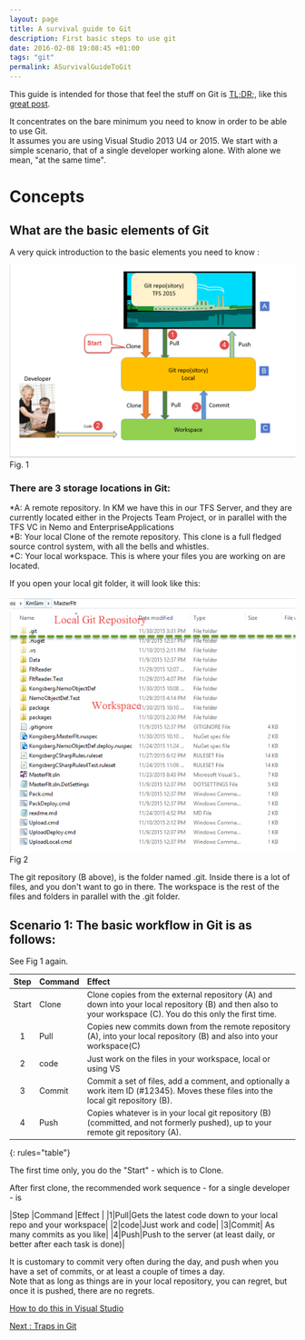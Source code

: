 ```yaml
---
layout: page
title: A survival guide to Git
description: First basic steps to use git
date: 2016-02-08 19:08:45 +01:00
tags: "git"
permalink: ASurvivalGuideToGit
---
```


This guide is intended for those that feel the stuff on Git is [TL;DR](https://en.wikipedia.org/wiki/Wikipedia:Too_long;_didn%27t_read);, like this [great post](http://think-like-a-git.net/).    

It concentrates on the bare minimum you need to know in order to be able to use Git.  
It assumes you are using Visual Studio 2013 U4 or 2015. 
We start with a simple scenario, that of a single developer working alone.  With alone we mean, "at the same time".  

# Concepts   

## What are the basic elements of Git
   
A very quick introduction to the basic elements you need to know :    

![ASurvivalGuideToGit1](ASurvivalGuideToGit_images/ASurvivalGuideToGit1.png)
Fig. 1   

### There are 3 storage locations in Git:   

*A:  A remote repository.  In KM we have this in our TFS Server, and they are currently located either in the Projects Team Project, or in parallel with the TFS VC in Nemo and EnterpriseApplications     
*B:  Your local Clone of the remote repository.  This clone is a full fledged source control system, with all the bells and whistles.    
*C: Your local workspace.  This is where your files you are working on are located.    

If you open your local git folder, it will look like this:   

![ASurvivalGuideToGit2](ASurvivalGuideToGit_images/ASurvivalGuideToGit2.png)
Fig 2   

The git repository (B above), is the folder named .git.  Inside there is a lot of files, and you don't want to go in there.
The workspace is the rest of the files and folders in parallel with the .git folder.

## Scenario 1:  The basic workflow in Git is as follows:
See Fig 1 again.  


| Step   | Command   | Effect    |   
|:------:|:----------|:----------|
| Start  | Clone     | Clone copies from the external repository (A) and down into your local repository (B) and then also to your workspace (C). You do this only the first time.|
| 1      | Pull      | Copies new commits down from the remote repository (A), into your local repository (B) and also into your workspace(C)|
| 2      |  code     | Just work on the files in your workspace, local or using VS|
| 3      | Commit    |	Commit a set of files, add a comment, and optionally a work item ID (#12345). Moves these files into the local git repository (B).|
| 4      | Push      | Copies whatever is in your local git repository (B) (committed, and not formerly pushed), up to your remote git repository (A).|
{: rules="table"}

The first time only, you do the "Start" - which is to Clone. 

After first clone, the recommended work sequence - for a single developer - is

|Step   |Command   |Effect   |
|1|Pull|Gets the latest code down to your local repo and your workspace|
|2|code|Just work and code|
|3|Commit|	As many commits as you like|
|4|Push|Push to the server (at least daily, or better after each task is done)|

It is customary to commit very often during the day, and push when you have a set of commits, or at least a couple of times a day.  
Note that as long as things are in your local repository, you can regret, but once it is pushed, there are no regrets.

[How to do this in Visual Studio](GitScenario1InVS)




[Next :  Traps in Git](TrapsInGit)